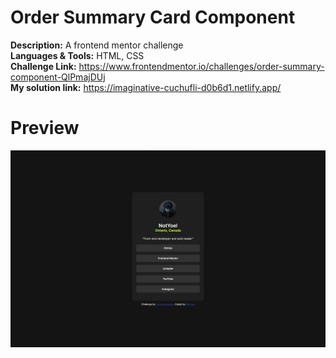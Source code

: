 # Order Summary Card Component

**Description:** A frontend mentor challenge<br>
**Languages & Tools:** HTML, CSS<br>
**Challenge Link:** https://www.frontendmentor.io/challenges/order-summary-component-QlPmajDUj<br>
**My solution link:** https://imaginative-cuchufli-d0b6d1.netlify.app/

# Preview
![](https://github.com/NotYoel/Web-Development-Projects/blob/main/Frontend%20Mentor%20Projects/Social%20links%20profile/preview/preview.png)
